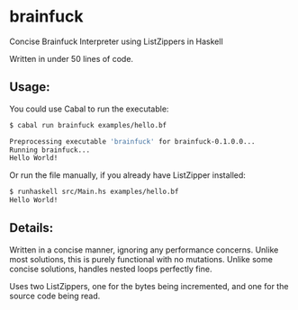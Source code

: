 # brainfuck

Concise Brainfuck Interpreter using ListZippers in Haskell

Written in under 50 lines of code.

Usage:
------

You could use Cabal to run the executable:

~~~ bash
$ cabal run brainfuck examples/hello.bf

Preprocessing executable 'brainfuck' for brainfuck-0.1.0.0...
Running brainfuck...
Hello World!
~~~

Or run the file manually, if you already have ListZipper installed:

~~~ bash
$ runhaskell src/Main.hs examples/hello.bf
Hello World!
~~~

Details:
--------

Written in a concise manner, ignoring any performance concerns.
Unlike most solutions, this is purely functional with no mutations.
Unlike some concise solutions, handles nested loops perfectly fine.

Uses two ListZippers, one for the bytes being incremented, and
one for the source code being read.


